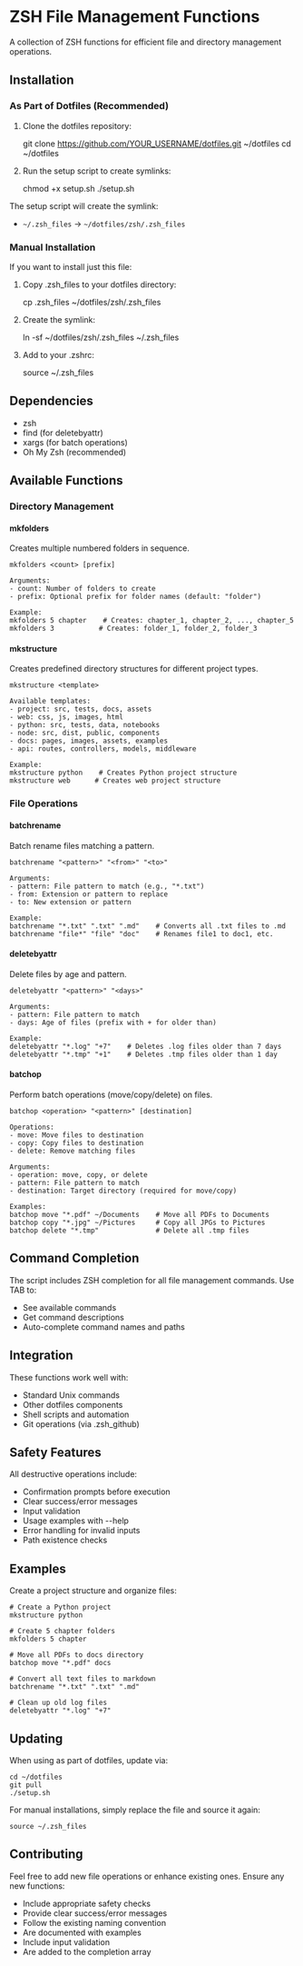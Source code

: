 # ZSH File Management Functions

A collection of ZSH functions for efficient file and directory management operations.

## Installation

### As Part of Dotfiles (Recommended)

1. Clone the dotfiles repository:
    
    git clone https://github.com/YOUR_USERNAME/dotfiles.git ~/dotfiles
    cd ~/dotfiles

2. Run the setup script to create symlinks:
    
    chmod +x setup.sh
    ./setup.sh

The setup script will create the symlink:
- `~/.zsh_files` → `~/dotfiles/zsh/.zsh_files`

### Manual Installation

If you want to install just this file:

1. Copy .zsh_files to your dotfiles directory:
    
    cp .zsh_files ~/dotfiles/zsh/.zsh_files

2. Create the symlink:
    
    ln -sf ~/dotfiles/zsh/.zsh_files ~/.zsh_files

3. Add to your .zshrc:
    
    source ~/.zsh_files

## Dependencies

- zsh
- find (for deletebyattr)
- xargs (for batch operations)
- Oh My Zsh (recommended)

## Available Functions

### Directory Management

#### mkfolders
Creates multiple numbered folders in sequence.

    mkfolders <count> [prefix]
    
    Arguments:
    - count: Number of folders to create
    - prefix: Optional prefix for folder names (default: "folder")
    
    Example:
    mkfolders 5 chapter    # Creates: chapter_1, chapter_2, ..., chapter_5
    mkfolders 3           # Creates: folder_1, folder_2, folder_3

#### mkstructure
Creates predefined directory structures for different project types.

    mkstructure <template>
    
    Available templates:
    - project: src, tests, docs, assets
    - web: css, js, images, html
    - python: src, tests, data, notebooks
    - node: src, dist, public, components
    - docs: pages, images, assets, examples
    - api: routes, controllers, models, middleware
    
    Example:
    mkstructure python    # Creates Python project structure
    mkstructure web      # Creates web project structure

### File Operations

#### batchrename
Batch rename files matching a pattern.

    batchrename "<pattern>" "<from>" "<to>"
    
    Arguments:
    - pattern: File pattern to match (e.g., "*.txt")
    - from: Extension or pattern to replace
    - to: New extension or pattern
    
    Example:
    batchrename "*.txt" ".txt" ".md"    # Converts all .txt files to .md
    batchrename "file*" "file" "doc"    # Renames file1 to doc1, etc.

#### deletebyattr
Delete files by age and pattern.

    deletebyattr "<pattern>" "<days>"
    
    Arguments:
    - pattern: File pattern to match
    - days: Age of files (prefix with + for older than)
    
    Example:
    deletebyattr "*.log" "+7"    # Deletes .log files older than 7 days
    deletebyattr "*.tmp" "+1"    # Deletes .tmp files older than 1 day

#### batchop
Perform batch operations (move/copy/delete) on files.

    batchop <operation> "<pattern>" [destination]
    
    Operations:
    - move: Move files to destination
    - copy: Copy files to destination
    - delete: Remove matching files
    
    Arguments:
    - operation: move, copy, or delete
    - pattern: File pattern to match
    - destination: Target directory (required for move/copy)
    
    Examples:
    batchop move "*.pdf" ~/Documents    # Move all PDFs to Documents
    batchop copy "*.jpg" ~/Pictures     # Copy all JPGs to Pictures
    batchop delete "*.tmp"              # Delete all .tmp files

## Command Completion

The script includes ZSH completion for all file management commands. Use TAB to:
- See available commands
- Get command descriptions
- Auto-complete command names and paths

## Integration

These functions work well with:
- Standard Unix commands
- Other dotfiles components
- Shell scripts and automation
- Git operations (via .zsh_github)

## Safety Features

All destructive operations include:
- Confirmation prompts before execution
- Clear success/error messages
- Input validation
- Usage examples with --help
- Error handling for invalid inputs
- Path existence checks

## Examples

Create a project structure and organize files:

    # Create a Python project
    mkstructure python
    
    # Create 5 chapter folders
    mkfolders 5 chapter
    
    # Move all PDFs to docs directory
    batchop move "*.pdf" docs
    
    # Convert all text files to markdown
    batchrename "*.txt" ".txt" ".md"
    
    # Clean up old log files
    deletebyattr "*.log" "+7"

## Updating

When using as part of dotfiles, update via:

    cd ~/dotfiles
    git pull
    ./setup.sh

For manual installations, simply replace the file and source it again:

    source ~/.zsh_files

## Contributing

Feel free to add new file operations or enhance existing ones. Ensure any new functions:
- Include appropriate safety checks
- Provide clear success/error messages
- Follow the existing naming convention
- Are documented with examples
- Include input validation
- Are added to the completion array 